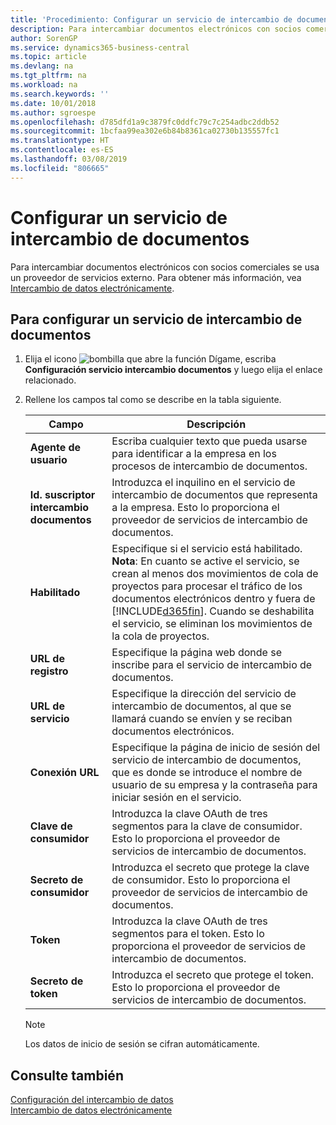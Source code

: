 ```yaml
---
title: 'Procedimiento: Configurar un servicio de intercambio de documentos | Documentos de Microsoft'
description: Para intercambiar documentos electrónicos con socios comerciales se usa un proveedor de servicios externo.
author: SorenGP
ms.service: dynamics365-business-central
ms.topic: article
ms.devlang: na
ms.tgt_pltfrm: na
ms.workload: na
ms.search.keywords: ''
ms.date: 10/01/2018
ms.author: sgroespe
ms.openlocfilehash: d785dfd1a9c3879fc0ddfc79c7c254adbc2ddb52
ms.sourcegitcommit: 1bcfaa99ea302e6b84b8361ca02730b135557fc1
ms.translationtype: HT
ms.contentlocale: es-ES
ms.lasthandoff: 03/08/2019
ms.locfileid: "806665"
---
```

# <a name="set-up-a-document-exchange-service"></a>Configurar un servicio de intercambio de documentos
Para intercambiar documentos electrónicos con socios comerciales se usa un proveedor de servicios externo. Para obtener más información, vea [Intercambio de datos electrónicamente](across-data-exchange.md).  

## <a name="to-set-up-a-document-exchange-service"></a>Para configurar un servicio de intercambio de documentos  
1. Elija el icono ![bombilla que abre la función Dígame](media/ui-search/search_small.png "Dígame que desea hacer"), escriba **Configuración servicio intercambio documentos** y luego elija el enlace relacionado.  
2. Rellene los campos tal como se describe en la tabla siguiente.  

    |Campo|Descripción|  
    |---------------------------------|---------------------------------------|  
    |**Agente de usuario**|Escriba cualquier texto que pueda usarse para identificar a la empresa en los procesos de intercambio de documentos.|  
    |**Id. suscriptor intercambio documentos**|Introduzca el inquilino en el servicio de intercambio de documentos que representa a la empresa. Esto lo proporciona el proveedor de servicios de intercambio de documentos.|  
    |**Habilitado**|Especifique si el servicio está habilitado. **Nota**: En cuanto se active el servicio, se crean al menos dos movimientos de cola de proyectos para procesar el tráfico de los documentos electrónicos dentro y fuera de [!INCLUDE[d365fin](includes/d365fin_md.md)]. Cuando se deshabilita el servicio, se eliminan los movimientos de la cola de proyectos.|  
    |**URL de registro**|Especifique la página web donde se inscribe para el servicio de intercambio de documentos.|  
    |**URL de servicio**|Especifique la dirección del servicio de intercambio de documentos, al que se llamará cuando se envíen y se reciban documentos electrónicos.|  
    |**Conexión URL**|Especifique la página de inicio de sesión del servicio de intercambio de documentos, que es donde se introduce el nombre de usuario de su empresa y la contraseña para iniciar sesión en el servicio.|  
    |**Clave de consumidor**|Introduzca la clave OAuth de tres segmentos para la clave de consumidor. Esto lo proporciona el proveedor de servicios de intercambio de documentos.|  
    |**Secreto de consumidor**|Introduzca el secreto que protege la clave de consumidor. Esto lo proporciona el proveedor de servicios de intercambio de documentos.|  
    |**Token**|Introduzca la clave OAuth de tres segmentos para el token. Esto lo proporciona el proveedor de servicios de intercambio de documentos.|  
    |**Secreto de token**|Introduzca el secreto que protege el token. Esto lo proporciona el proveedor de servicios de intercambio de documentos.|  

    > [!NOTE]  
    > Los datos de inicio de sesión se cifran automáticamente.

## <a name="see-also"></a>Consulte también  
[Configuración del intercambio de datos](across-set-up-data-exchange.md)  
[Intercambio de datos electrónicamente](across-data-exchange.md)

